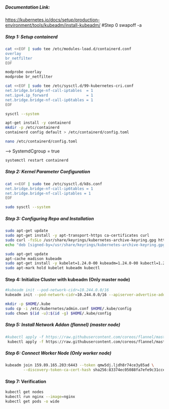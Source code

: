 ##### Documentation Link:

https://kubernetes.io/docs/setup/production-environment/tools/kubeadm/install-kubeadm/
#Step 0
swapoff -a
##### Step 1: Setup containerd
```sh
cat <<EOF | sudo tee /etc/modules-load.d/containerd.conf
overlay
br_netfilter
EOF
```
```sh
modprobe overlay
modprobe br_netfilter
```
```sh
cat <<EOF | sudo tee /etc/sysctl.d/99-kubernetes-cri.conf
net.bridge.bridge-nf-call-iptables  = 1
net.ipv4.ip_forward                 = 1
net.bridge.bridge-nf-call-ip6tables = 1
EOF
```
```sh
sysctl --system
```
```sh
apt-get install -y containerd
mkdir -p /etc/containerd
containerd config default > /etc/containerd/config.toml
```
```sh
nano /etc/containerd/config.toml
```
  --> SystemdCgroup = true

```sh
systemctl restart containerd
```

##### Step 2: Kernel Parameter Configuration
```sh
cat <<EOF | sudo tee /etc/sysctl.d/k8s.conf
net.bridge.bridge-nf-call-ip6tables = 1
net.bridge.bridge-nf-call-iptables = 1
EOF
```
```sh
sudo sysctl --system
```

##### Step 3: Configuring Repo and Installation
```sh
sudo apt-get update
sudo apt-get install -y apt-transport-https ca-certificates curl
sudo curl -fsSLo /usr/share/keyrings/kubernetes-archive-keyring.gpg https://packages.cloud.google.com/apt/doc/apt-key.gpg
echo "deb [signed-by=/usr/share/keyrings/kubernetes-archive-keyring.gpg] https://apt.kubernetes.io/ kubernetes-xenial main" | sudo tee /etc/apt/sources.list.d/kubernetes.list
```
```sh
sudo apt-get update
apt-cache madison kubeadm
sudo apt-get install -y kubelet=1.24.0-00 kubeadm=1.24.0-00 kubectl=1.24.0-00
sudo apt-mark hold kubelet kubeadm kubectl
```

#### Step 4: Initialize Cluster with kubeadm (Only master node)
```sh
#kubeadm init --pod-network-cidr=10.244.0.0/16
kubeadm init --pod-network-cidr=10.244.0.0/16 --apiserver-advertise-address 10.0.14.50 --ignore-preflight-errors=Port-10250,DirAvailable--var-lib-etcd
```
```sh
mkdir -p $HOME/.kube
sudo cp -i /etc/kubernetes/admin.conf $HOME/.kube/config
sudo chown $(id -u):$(id -g) $HOME/.kube/config
```
##### Step 5: Install Network Addon (flannel) (master node)
```sh
#kubectl apply -f https://raw.githubusercontent.com/coreos/flannel/master/Documentation/kube-flannel.yml
 kubectl apply -f https://raw.githubusercontent.com/coreos/flannel/master/Documentation/kube-flannel.yml --insecure-skip-tls-verify
```
##### Step 6: Connect Worker Node (Only worker node)
```sh
kubeadm join 159.89.165.203:6443 --token qmw5dj.ljdh8r74ce3y85ad \
        --discovery-token-ca-cert-hash sha256:83374ec05088fa7efe9c31cce63326ae7037210ab049048ef08f8c961a048ddf
```
#### Step 7: Verification
```sh
kubectl get nodes
kubectl run nginx --image=nginx
kubectl get pods -o wide
```
